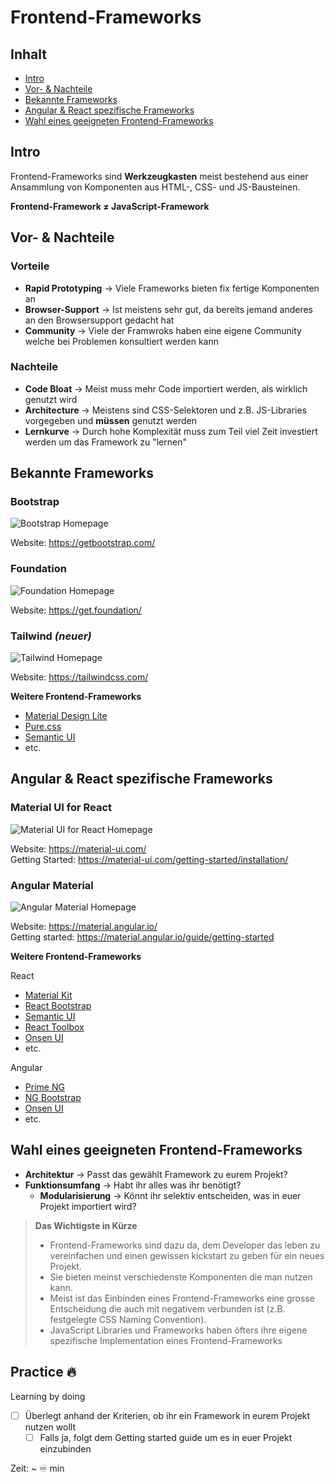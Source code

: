 # Frontend-Frameworks

## Inhalt

* [Intro](#intro)
* [Vor- & Nachteile](#vor---nachteile)
* [Bekannte Frameworks](#bekannte-frameworks)
* [Angular & React spezifische Frameworks](#angular--react-spezifische-frameworks)
* [Wahl eines geeigneten Frontend-Frameworks](#wahl-eines-geeigneten-frontend-frameworks)

## Intro

Frontend-Frameworks sind **Werkzeugkasten** meist bestehend aus einer Ansammlung von Komponenten aus HTML-, CSS- und JS-Bausteinen.  

**Frontend-Framework ≠ JavaScript-Framework**

## Vor- & Nachteile

### Vorteile

* **Rapid Prototyping** &rightarrow; Viele Frameworks bieten fix fertige Komponenten an
* **Browser-Support** &rightarrow; Ist meistens sehr gut, da bereits jemand anderes an den Browsersupport gedacht hat
* **Community** &rightarrow; Viele der Framwroks haben eine eigene Community welche bei Problemen konsultiert werden kann

### Nachteile

* **Code Bloat** &rightarrow; Meist muss mehr Code importiert werden, als wirklich genutzt wird
* **Architecture** &rightarrow; Meistens sind CSS-Selektoren und z.B. JS-Libraries vorgegeben und **müssen** genutzt werden
* **Lernkurve** &rightarrow; Durch hohe Komplexität muss zum Teil viel Zeit investiert werden um das Framework zu "lernen"

## Bekannte Frameworks

### Bootstrap

![Bootstrap Homepage](./assets/bootstrap.png)

Website: https://getbootstrap.com/

### Foundation

![Foundation Homepage](./assets/foundation.png)

Website: https://get.foundation/

### Tailwind _(neuer)_

![Tailwind Homepage](./assets/tailwind.png)

Website: https://tailwindcss.com/

**Weitere Frontend-Frameworks**

* [Material Design Lite](http://getmdl.io)
* [Pure.css](http://purecss.io)
* [Semantic UI](http://semantic-ui.com/)
* etc.

## Angular & React spezifische Frameworks

### Material UI for React

![Material UI for React Homepage](./assets/react-material.png)

Website: https://material-ui.com/  
Getting Started: https://material-ui.com/getting-started/installation/

### Angular Material

![Angular Material Homepage](./assets/angular-material.png)

Website: https://material.angular.io/  
Getting started: https://material.angular.io/guide/getting-started

**Weitere Frontend-Frameworks**

React
* [Material Kit](https://www.creative-tim.com/product/material-kit-react/)
* [React Bootstrap](https://react-bootstrap.github.io/)
* [Semantic UI](https://react.semantic-ui.com/)
* [React Toolbox](http://react-toolbox.io)
* [Onsen UI](https://onsen.io/react/)
* etc.

Angular
* [Prime NG](https://www.primefaces.org/primeng/#/)
* [NG Bootstrap](https://valor-software.com/ngx-bootstrap/#/)
* [Onsen UI](https://onsen.io/angular2/)
* etc.

## Wahl eines geeigneten Frontend-Frameworks

* **Architektur** &rightarrow; Passt das gewählt Framework zu eurem Projekt?
* **Funktionsumfang** &rightarrow; Habt ihr alles was ihr benötigt?
  * **Modularisierung** &rightarrow; Könnt ihr selektiv entscheiden, was in euer Projekt importiert wird?

> **Das Wichtigste in Kürze**
>  
> * Frontend-Frameworks sind dazu da, dem Developer das leben zu vereinfachen und einen gewissen kickstart zu geben für ein neues Projekt.
> * Sie bieten meinst verschiedenste Komponenten die man nutzen kann.
> * Meist ist das Einbinden eines Frontend-Frameworks eine grosse Entscheidung die auch mit negativem verbunden ist (z.B. festgelegte CSS Naming Convention).
> * JavaScript Libraries und Frameworks haben öfters ihre eigene spezifische Implementation eines Frontend-Frameworks

## Practice 🔥

Learning by doing

- [ ] Überlegt anhand der Kriterien, ob ihr ein Framework in eurem Projekt nutzen wollt
  - [ ] Falls ja, folgt dem Getting started guide um es in euer Projekt einzubinden

Zeit: ~ ♾️ min
